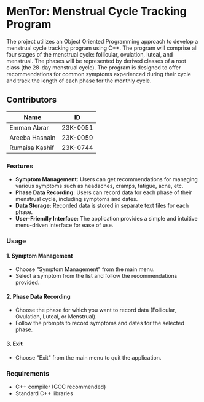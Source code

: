 # MenTor: Menstrual Cycle Tracking Program
The project utilizes an Object Oriented Programming approach to develop a menstrual cycle tracking program using C++. The program will comprise all four stages of the menstrual cycle: follicular, ovulation, luteal, and menstrual. The phases will be represented by derived classes of a root class (the 28-day menstrual cycle). The program is designed to offer recommendations for common symptoms experienced during their cycle and track the length of each phase for the monthly cycle.

## Contributors

| Name             | ID           |
| ---------------- | ------------ |
| Emman Abrar      | 23K-0051     |
| Areeba Hasnain   | 23K-0059     |
| Rumaisa Kashif   | 23K-0744     |

### Features
- **Symptom Management:** Users can get recommendations for managing various symptoms such as headaches, cramps, fatigue, acne, etc.
- **Phase Data Recording:** Users can record data for each phase of their menstrual cycle, including symptoms and dates.
- **Data Storage:** Recorded data is stored in separate text files for each phase.
- **User-Friendly Interface:** The application provides a simple and intuitive menu-driven interface for ease of use.

### Usage
#### 1. Symptom Management
- Choose "Symptom Management" from the main menu.
- Select a symptom from the list and follow the recommendations provided.

#### 2. Phase Data Recording
- Choose the phase for which you want to record data (Follicular, Ovulation, Luteal, or Menstrual).
- Follow the prompts to record symptoms and dates for the selected phase.

#### 3. Exit
- Choose "Exit" from the main menu to quit the application.


### Requirements
- C++ compiler (GCC recommended)
- Standard C++ libraries
